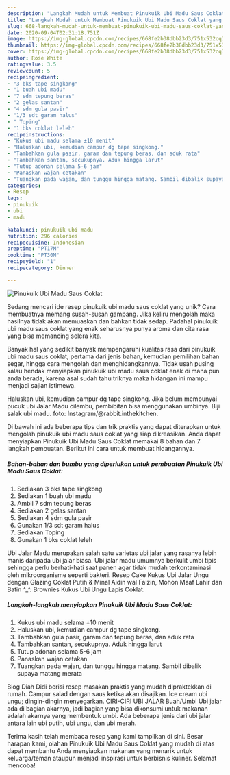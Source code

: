 ```yaml
---
description: "Langkah Mudah untuk Membuat Pinukuik Ubi Madu Saus Coklat yang Lezat Sekali"
title: "Langkah Mudah untuk Membuat Pinukuik Ubi Madu Saus Coklat yang Lezat Sekali"
slug: 668-langkah-mudah-untuk-membuat-pinukuik-ubi-madu-saus-coklat-yang-lezat-sekali
date: 2020-09-04T02:31:18.751Z
image: https://img-global.cpcdn.com/recipes/668fe2b38dbb23d3/751x532cq70/pinukuik-ubi-madu-saus-coklat-foto-resep-utama.jpg
thumbnail: https://img-global.cpcdn.com/recipes/668fe2b38dbb23d3/751x532cq70/pinukuik-ubi-madu-saus-coklat-foto-resep-utama.jpg
cover: https://img-global.cpcdn.com/recipes/668fe2b38dbb23d3/751x532cq70/pinukuik-ubi-madu-saus-coklat-foto-resep-utama.jpg
author: Rose White
ratingvalue: 3.5
reviewcount: 5
recipeingredient:
- "3 bks tape singkong"
- "1 buah ubi madu"
- "7 sdm tepung beras"
- "2 gelas santan"
- "4 sdm gula pasir"
- "1/3 sdt garam halus"
- " Toping"
- "1 bks coklat leleh"
recipeinstructions:
- "Kukus ubi madu selama ±10 menit"
- "Haluskan ubi, kemudian campur dg tape singkong."
- "Tambahkan gula pasir, garam dan tepung beras, dan aduk rata"
- "Tambahkan santan, secukupnya. Aduk hingga larut"
- "Tutup adonan selama 5-6 jam"
- "Panaskan wajan cetakan"
- "Tuangkan pada wajan, dan tunggu hingga matang. Sambil dibalik supaya matang merata"
categories:
- Resep
tags:
- pinukuik
- ubi
- madu

katakunci: pinukuik ubi madu 
nutrition: 296 calories
recipecuisine: Indonesian
preptime: "PT17M"
cooktime: "PT30M"
recipeyield: "1"
recipecategory: Dinner

---
```



![Pinukuik Ubi Madu Saus Coklat](https://img-global.cpcdn.com/recipes/668fe2b38dbb23d3/751x532cq70/pinukuik-ubi-madu-saus-coklat-foto-resep-utama.jpg)

Sedang mencari ide resep pinukuik ubi madu saus coklat yang unik? Cara membuatnya memang susah-susah gampang. Jika keliru mengolah maka hasilnya tidak akan memuaskan dan bahkan tidak sedap. Padahal pinukuik ubi madu saus coklat yang enak seharusnya punya aroma dan cita rasa yang bisa memancing selera kita.

Banyak hal yang sedikit banyak mempengaruhi kualitas rasa dari pinukuik ubi madu saus coklat, pertama dari jenis bahan, kemudian pemilihan bahan segar, hingga cara mengolah dan menghidangkannya. Tidak usah pusing kalau hendak menyiapkan pinukuik ubi madu saus coklat enak di mana pun anda berada, karena asal sudah tahu triknya maka hidangan ini mampu menjadi sajian istimewa.

Haluskan ubi, kemudian campur dg tape singkong. Jika belum mempunyai pucuk ubi Jalar Madu cilembu, pembibitan bisa menggunakan umbinya. Biji salak ubi madu. foto: Instagram/@rabbit.inthekitchen.


Di bawah ini ada beberapa tips dan trik praktis yang dapat diterapkan untuk mengolah pinukuik ubi madu saus coklat yang siap dikreasikan. Anda dapat menyiapkan Pinukuik Ubi Madu Saus Coklat memakai 8 bahan dan 7 langkah pembuatan. Berikut ini cara untuk membuat hidangannya.

<!--inarticleads1-->

##### Bahan-bahan dan bumbu yang diperlukan untuk pembuatan Pinukuik Ubi Madu Saus Coklat:

1. Sediakan 3 bks tape singkong
1. Sediakan 1 buah ubi madu
1. Ambil 7 sdm tepung beras
1. Sediakan 2 gelas santan
1. Sediakan 4 sdm gula pasir
1. Gunakan 1/3 sdt garam halus
1. Sediakan  Toping
1. Gunakan 1 bks coklat leleh


Ubi Jalar Madu merupakan salah satu varietas ubi jalar yang rasanya lebih manis daripada ubi jalar biasa. Ubi jalar madu umumnya berkulit umbi tipis sehingga perlu berhati-hati saat panen agar tidak mudah terkontaminasi oleh mikroorganisme seperti bakteri. Resep Cake Kukus Ubi Jalar Ungu dengan Glazing Coklat Putih &amp; Minal Aidin wal Faizin, Mohon Maaf Lahir dan Batin ^_^. Brownies Kukus Ubi Ungu Lapis Coklat. 

<!--inarticleads2-->

##### Langkah-langkah menyiapkan Pinukuik Ubi Madu Saus Coklat:

1. Kukus ubi madu selama ±10 menit
1. Haluskan ubi, kemudian campur dg tape singkong.
1. Tambahkan gula pasir, garam dan tepung beras, dan aduk rata
1. Tambahkan santan, secukupnya. Aduk hingga larut
1. Tutup adonan selama 5-6 jam
1. Panaskan wajan cetakan
1. Tuangkan pada wajan, dan tunggu hingga matang. Sambil dibalik supaya matang merata


Blog Diah Didi berisi resep masakan praktis yang mudah dipraktekkan di rumah. Campur salad dengan saus ketika akan disajikan. Ice cream ubi ungu; dingin-dingin menyegarkan. CIRI-CIRI UBI JALAR Buah/Umbi Ubi jalar ada di bagian akarnya, jadi bagian yang bisa dikonsumi untuk makanan adalah akarnya yang membentuk umbi. Ada beberapa jenis dari ubi jalar antara lain ubi putih, ubi ungu, dan ubi merah. 

Terima kasih telah membaca resep yang kami tampilkan di sini. Besar harapan kami, olahan Pinukuik Ubi Madu Saus Coklat yang mudah di atas dapat membantu Anda menyiapkan makanan yang menarik untuk keluarga/teman ataupun menjadi inspirasi untuk berbisnis kuliner. Selamat mencoba!
